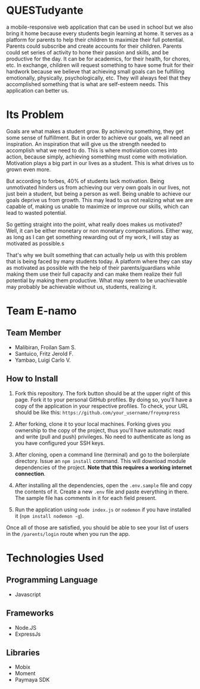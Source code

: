# QUESTudyante

a mobile-responsive web application that can be used in school but we also bring it home because every students begin learning at home. It serves as a platform for parents to help their children to maximize their full potential. Parents could subscribe and create accounts for their children. Parents could set series of activity to hone their passion and skills, and be productive for the day. It can be for academics, for their health, for chores, etc. In exchange, children will request something to have some fruit for their hardwork because we believe that achieving small goals can be fulfilling emotionally, physically, psychologically, etc. They will always feel that they accomplished something that is what are self-esteem needs. This application can better us.

# Its Problem

Goals are what makes a student grow. By achieving something, they get some sense of fulfillment. But in order to achieve
our goals, we all need an inspiration. An inspiration that will give us the strength needed to accomplish what we need to do.
This is where motiviation comes into action, because simply, achieving something must come with motiviation. Motivation
plays a big part in our lives as a student. This is what drives us to grown even more.

But according to forbes, 40% of students lack motivation. Being unmotivated hinders us from achieving our very own goals in our lives,
not just bein a student, but being a person as well. Being unable to achieve our goals deprive us from growth. This may lead to us not
realizing what we are capable of, making us unable to maximize or improve our skills, which can lead to wasted potential.

So getting straight into the point, what really does makes us motivated? Well, it can be either monetary or non monetary compensations.
Either way, as long as I can get something rewarding out of my work, I will stay as motivated as possible.s

That's why we built something that can actually help us with this problem that is being faced by many students today. A platform
where they can stay as motivated as possible with the help of their parents/guardians while making them use their full capacity
and can make them realize their full potential by making them productive.
What may seem to be unachievable may probably be achievable without us, students, realizing it.

# Team E-namo

## Team Member

- Malibiran, Froilan Sam S.
- Santuico, Fritz Jerold F.
- Yambao, Luigi Carlo V.

## How to Install

1. Fork this repository. The fork button should be at the upper right of this page. Fork it to your personal GitHub profiles. By doing so, you'll have a copy of the application in your respective profiles. To check, your URL should be like this: `https://github.com/your_username/froyexpress`

2. After forking, clone it to your local machines. Forking gives you ownership to the copy of the project, thus you'll have automatic read and write (pull and push) privileges. No need to authenticate as long as you have configured your SSH keys.

3. After cloning, open a command line (terminal) and go to the boilerplate directory. Issue an `npm install` command. This will download module dependencies of the project. **Note that this requires a working internet connection**.

4. After installing all the dependencies, open the `.env.sample` file and copy the contents of it. Create a new `.env` file and paste everything in there. The sample file has comments in it for each field present.

5. Run the application using `node index.js` or `nodemon` if you have installed it (`npm install nodemon -g`).

Once all of those are satisfied, you should be able to see your list of users in the `/parents/login` route when you run the app.

# Technologies Used

## Programming Language

- Javascript

## Frameworks

- Node.JS
- ExpressJs

## Libraries

- Mobix
- Moment
- Paymaya SDK
